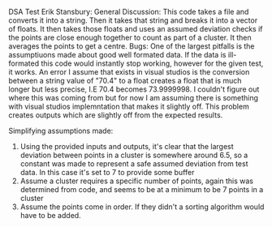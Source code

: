 DSA Test Erik Stansbury:
General Discussion:
This code takes a file and converts it into a string. Then it takes that string and breaks it into a vector of floats. It then takes those floats and uses an assumed deviation checks if the points are close enough together to count as part of a cluster. It then averages the points to get a centre. 
Bugs:
One of the largest pitfalls is the assumptiuons made about good well formated data. If the data is ill-formated this code would instantly stop working, however for the given test, it works. 
An error I assume that exists in visual studios is the conversion between a string value of "70.4" to a float creates a float that is much longer but less precise, I.E 70.4 becomes 73.9999998. I couldn't figure out where this was coming from but for now I am assuming there is something with visual studios implemntation that makes it slightly off. This problem creates outputs which are slightly off from the expected results. 

Simplifying assumptions made:
1. Using the provided inputs and outputs, it's clear that the largest deviation between points in a cluster is somewhere around 6.5, so a constant was made to represent a safe assumed deviation from test data. In this case it's set to 7 to provide some buffer
2. Assume a cluster requires a specific number of points, again this was determined from code, and seems to be at a minimum to be 7 points in a cluster
3. Assume the points come in order. If they didn't a sorting algorithm would have to be added.